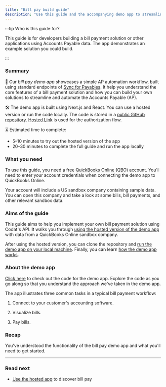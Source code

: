 ```yaml
---
title: "Bill pay build guide"
description: "Use this guide and the accompanying demo app to streamline your customers' Accounts Payable processes"
---
```


:::tip Who is this guide for?

This guide is for developers building a bill payment solution or other applications using Accounts Payable data. The app demonstrates an example solution you could build.

:::

### Summary

🎯 Our *bill pay demo app* showcases a simple AP automation workflow, built using standard endpoints of [Sync for Payables](/payables/overview). It help you understand the core features of a bill payment solution and how you can build your own solutions to streamline and automate the Accounts Payable (AP).

🛠️ The demo app is built using Next.js and React. You can use a hosted version or run the code locally. The code is stored in a [public GitHub repository](https://github.com/codatio/demo-bill-pay). [Hosted Link](/auth-flow/authorize-hosted-link) is used for the authorization flow.

⏳ Estimated time to complete: 
- 5&ndash;10 minutes to try out the hosted version of the app 
- 20&ndash;30 minutes to complete the full guide and run the app locally

### What you need

To use this guide, you need a free [QuickBooks Online (QBO)](https://quickbooks.intuit.com/) account. You'll need to enter your account credentials when connecting the demo app to QuickBooks Online.

Your account will include a US sandbox company containing sample data. You can open this company and take a look at some bills, bill payments, and other relevant sandbox data.

### Aims of the guide

This guide aims to help you implement your own bill payment solution using Codat's API. It walks you through [using the hosted version of the demo app](/payables/guides/bill-pay/use-bill-pay-demo-app) with data from a QuickBooks Online sandbox company. 

After using the hosted version, you can clone the repository and [run the demo app on your local machine](/payables/guides/bill-pay/run-demo-app-locally). Finally, you can learn [how the demo app works](/payables/guides/bill-pay/how-the-demo-app-works).

### About the demo app

<p>
  <a href="https://github.com/codatio/demo-bill-pay" target="_blank">Click here</a> to check out the code for the demo app. Explore the code as you go along so that you understand the approach we've taken in the demo app.
</p>

The app illustrates three common tasks in a typical bill payment workflow:

1. Connect to your customer's accounting software.

2. Visualize bills.

3. Pay bills.

### Recap

You've understood the functionality of the bill pay demo app and what you'll need to get started.

---

### Read next

- [Use the hosted app](/payables/guides/bill-pay/use-bill-pay-demo-app) to discover bill pay
